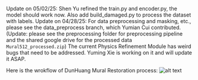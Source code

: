 Update on 05/02/25:
Shen Yu refined the train.py and encoder.py, the model should work now. Also add build_damaged.py to process the dataset with labels.
Update on 04/28/25:
For data preprocessing and masking, etc., please see the data_preprocess branch, which Yumian Cui contributed. (Update: please see the preprocessing folder for preprocessing pipeline and the shared google drive for the processed data `Mural512_processed.zip`)
The current Physics Refinement Module has weird bugs that need to be addressed. Yuming Xie is working on it and will update it ASAP.

Here is the wrokflow of DunHuang Mural Restoration process:
![alt text](https://github.com/rili0214/Dunhuang/blob/main/Images/efficient_workflow.png)
